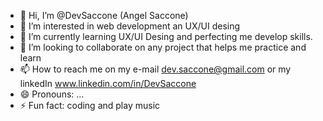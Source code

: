- 👋 Hi, I’m @DevSaccone (Angel Saccone)
- 👀 I’m interested in web development an UX/UI desing
- 🌱 I’m currently learning UX/UI Desing and perfecting me develop skills.
- 💞️ I’m looking to collaborate on any project that helps me practice and learn
- 📫 How to reach me on my e-mail dev.saccone@gmail.com or my linkedIn www.linkedin.com/in/DevSaccone
- 😄 Pronouns: ...
- ⚡ Fun fact: coding and play music

<!---
DevSaccone/DevSaccone is a ✨ special ✨ repository because its `README.md` (this file) appears on your GitHub profile.
You can click the Preview link to take a look at your changes.
--->
